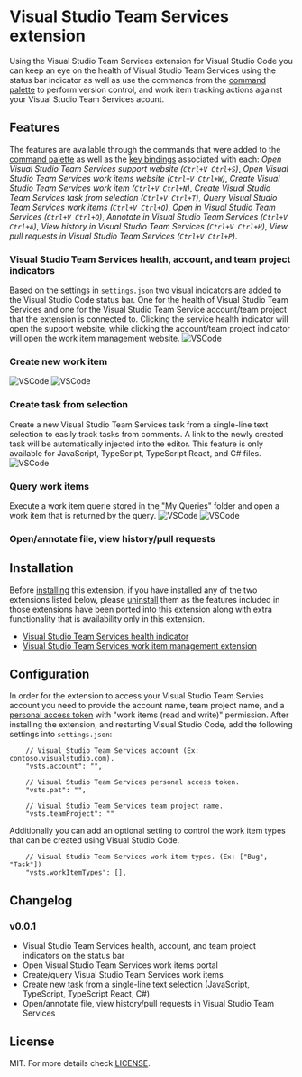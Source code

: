 # Visual Studio Team Services extension
Using the Visual Studio Team Services extension for Visual Studio Code you can keep an eye on the health of Visual Studio Team Services using the status bar indicator as well as use the commands from the [command palette](https://code.visualstudio.com/docs/editor/codebasics#_command-palette) to perform version control, and work item tracking actions against your Visual Studio Team Services acount.

## Features
The features are available through the commands that were added to the [command palette](https://code.visualstudio.com/Docs/editor/codebasics#_command-palette) as well as the [key bindings](https://code.visualstudio.com/docs/customization/keybindings) associated with each: *Open Visual Studio Team Services support website (`Ctrl+V Ctrl+S`)*, *Open Visual Studio Team Services work items website (`Ctrl+V Ctrl+W`)*, *Create Visual Studio Team Services work item (`Ctrl+V Ctrl+N`)*, *Create Visual Studio Team Services task from selection (`Ctrl+V Ctrl+T`)*, *Query Visual Studio Team Services work items (`Ctrl+V Ctrl+Q`)*, *Open in Visual Studio Team Services (`Ctrl+V Ctrl+O`)*, *Annotate in Visual Studio Team Services (`Ctrl+V Ctrl+A`)*, *View history in Visual Studio Team Services (`Ctrl+V Ctrl+H`)*, *View pull requests in Visual Studio Team Services (`Ctrl+V Ctrl+P`)*.

### Visual Studio Team Services health, account, and team project indicators
Based on the settings in ```settings.json``` two visual indicators are added to the Visual Studio Code status bar. One for the health of Visual Studio Team Services and one for the Visual Studio Team Service account/team project that the extension is connected to. Clicking the service health indicator will open the support website, while clicking the account/team project indicator will open the work item management website.
![VSCode](assets/vscode1.png)
### Create new work item
![VSCode](assets/vscode4.png)
![VSCode](assets/vscode5.png)
### Create task from selection
Create a new Visual Studio Team Services task from a single-line text selection to easily track tasks from comments. A link to the newly created task will be automatically injected into the editor. This feature is only available for JavaScript, TypeScript, TypeScript React, and C# files.
![VSCode](assets/vscode6.png)
### Query work items
Execute a work item querie stored in the "My Queries" folder and open a work item that is returned by the query.
![VSCode](assets/vscode2.png)
![VSCode](assets/vscode3.png)
### Open/annotate file, view history/pull requests

## Installation
Before [installing](https://code.visualstudio.com/docs/editor/extension-gallery#_browse-extensions) this extension, if you have installed any of the two extensions listed below, please  [uninstall](https://code.visualstudio.com/docs/editor/extension-gallery#_uninstall-an-extension) them as the features included in those extensions have been ported into this extension along with extra functionality that is availability only in this extension.
* [Visual Studio Team Services health indicator](https://marketplace.visualstudio.com/items/lszomoru.vscode-vsts-status)
* [Visual Studio Team Services work item management extension](https://marketplace.visualstudio.com/items/lszomoru.vscode-vsts-workitems)

## Configuration 
In order for the extension to access your Visual Studio Team Servies account you need to provide the account name, team project name, and a [personal access token](https://www.visualstudio.com/en-us/news/2015-jul-7-vso.aspx) with "work items (read and write)" permission. After installing the extension, and restarting Visual Studio Code, add the following settings into ```settings.json```:
```
	// Visual Studio Team Services account (Ex: contoso.visualstudio.com).
	"vsts.account": "",

	// Visual Studio Team Services personal access token.
	"vsts.pat": "",

	// Visual Studio Team Services team project name.
	"vsts.teamProject": ""
```
Additionally you can add an optional setting to control the work item types that can be created using Visual Studio Code.
```
	// Visual Studio Team Services work item types. (Ex: ["Bug", "Task"])
	"vsts.workItemTypes": [],
```

## Changelog
### v0.0.1
* Visual Studio Team Services health, account, and team project indicators on the status bar
* Open Visual Studio Team Services work items portal
* Create/query Visual Studio Team Services work items
* Create new task from a single-line text selection (JavaScript, TypeScript, TypeScript React, C#)
* Open/annotate file, view history/pull requests in Visual Studio Team Services

## License
MIT. For more details check [LICENSE](LICENSE).
